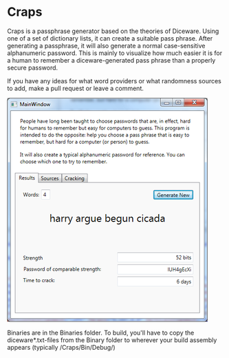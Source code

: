 Craps
=====

Craps is a passphrase generator based on the theories of Diceware. Using one of a set of dictionary lists, it can create a suitable pass phrase.
After generating a passphrase, it will also generate a normal case-sensitive alphanumeric password. This is mainly to visualize how much easier it is for a human to remember a diceware-generated pass phrase than a properly secure password.

If you have any ideas for what word providers or what randomness sources to add, make a pull request or leave a comment.

![Main screen](/Screenshot/Main.png)

Binaries are in the Binaries folder.
To build, you'll have to copy the diceware*.txt-files from the Binary folder to wherever your build assembly appears (typically /Craps/Bin/Debug/)


